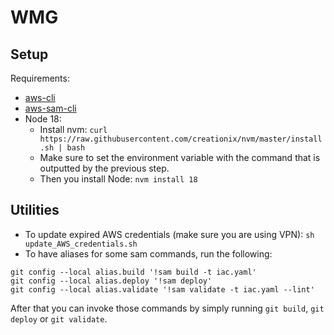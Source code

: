 # WMG

## Setup

Requirements:
- [aws-cli]( https://docs.aws.amazon.com/cli/latest/userguide/getting-started-install.html)
- [aws-sam-cli](https://docs.aws.amazon.com/serverless-application-model/latest/developerguide/install-sam-cli.html)
- Node 18:
  - Install nvm: `curl https://raw.githubusercontent.com/creationix/nvm/master/install.sh | bash`
  - Make sure to set the environment variable with the command that is outputted by the previous step.
  - Then you install Node: `nvm install 18`

## Utilities

- To update expired AWS credentials (make sure you are using VPN): `sh update_AWS_credentials.sh`
- To have aliases for some sam commands, run the following:
```
git config --local alias.build '!sam build -t iac.yaml'
git config --local alias.deploy '!sam deploy'
git config --local alias.validate '!sam validate -t iac.yaml --lint'
```
After that you can invoke those commands by simply running `git build`, `git deploy` or `git validate`.

